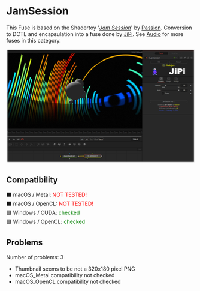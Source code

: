 # JamSession

This Fuse is based on the Shadertoy '_[Jam Session](https://www.shadertoy.com/view/XdsyW4)_' by [Passion](https://www.shadertoy.com/user/Passion). Conversion to DCTL and encapsulation into a fuse done by [JiPi](../../Site/Profiles/JiPi.md). See [Audio](README.md) for more fuses in this category.

<!-- +++ DO NOT REMOVE THIS COMMENT +++ DO NOT ADD OR EDIT ANY TEXT BEFORE THIS LINE +++ IT WOULD BE A REALLY BAD IDEA +++ -->

[![Thumbnail](JamSession.png)](https://www.shadertoy.com/view/XdsyW4 "View on Shadertoy.com")

<!-- +++ DO NOT REMOVE THIS COMMENT +++ DO NOT EDIT ANY TEXT THAT COMES AFTER THIS LINE +++ TRUST ME: JUST DON'T DO IT +++ -->

## Compatibility

⬛ macOS / Metal: <span style="color:red; ">NOT TESTED!</span><br />
⬛ macOS / OpenCL: <span style="color:red; ">NOT TESTED!</span><br />
🟩 Windows / CUDA: <span style="color:green; ">checked</span><br />
🟩 Windows / OpenCL: <span style="color:green; ">checked</span><br />


## Problems

Number of problems: 3

- Thumbnail seems to be not a 320x180 pixel PNG
- macOS_Metal compatibility not checked
- macOS_OpenCL compatibility not checked



